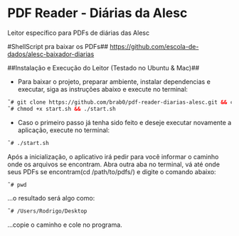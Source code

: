 # PDF Reader - Diárias da Alesc
Leitor específico para PDFs de diárias das Alesc

#ShellScript pra baixar os PDFs##
https://github.com/escola-de-dados/alesc-baixador-diarias

##Instalação e Execução do Leitor (Testado no Ubuntu & Mac)##
- Para baixar o projeto, preparar ambiente, instalar dependencias e executar,
siga as instruções abaixo e execute no terminal:

```html
˜# git clone https://github.com/brab0/pdf-reader-diarias-alesc.git && cd pdf-reader-diarias-alesc.git
˜# chmod +x start.sh && ./start.sh
```

- Caso o primeiro passo já tenha sido feito e deseje executar novamente a
aplicação, execute no terminal:
```html
˜# ./start.sh
```

Após a inicialização, o aplicativo irá pedir para você informar o caminho
onde os arquivos se encontram. Abra outra aba no terminal, vá até onde seus PDFs
se encontram(cd /path/to/pdfs/) e digite o comando abaixo:
```html
˜# pwd
```

...o resultado será algo como:
```html
˜# /Users/Rodrigo/Desktop
```

...copie o caminho e cole no programa.
